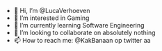 - 👋 Hi, I’m @LucaVerhoeven
- 👀 I’m interested in Gaming
- 🌱 I’m currently learning Software Engineering
- 💞️ I’m looking to collaborate on absolutely nothing
- 📫 How to reach me: @KakBanaan op twitter aa

<!---
LucaVerhoeven/LucaVerhoeven is a ✨ special ✨ repository because its `README.md` (this file) appears on your GitHub profile.
You can click the Preview link to take a look at your changes.
--->
